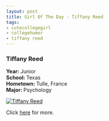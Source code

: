 ```yaml
--- 
layout: post
title: Girl Of The Day - Tiffany Reed
tags: 
- cutecollegegirl
- collegehumor
- tiffany reed
---
```

<h3>Tiffany Reed</h3><p><b>Year: </b>Junior<br><b>School: </b>Texas<br><b>Hometown: </b>Tulle, France<br><b>Major: </b>Psychology</p><p><a class="image" href="http://www.collegehumor.com/cutecollegegirl/TiffanyR" target="_blank"><img src="{{ site.url }}/images/cutecollegegirl/Tiffany-Reed_657b61ec28823a190ca97cc27738d29a.jpg" alt="Tiffany Reed" /></a></p><p>Click <a href="http://www.collegehumor.com/cutecollegegirl/TiffanyR" target="_blank">here</a> for more.</p>
